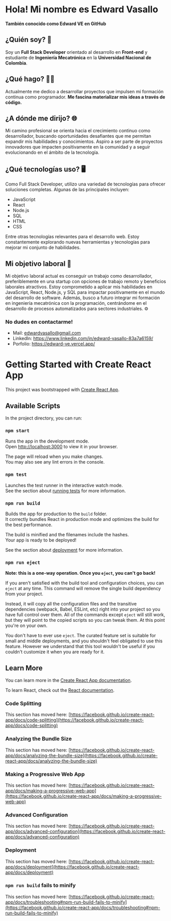 # Hola! Mi nombre es Edward Vasallo

**También conocido como Edward VE en GitHub**

## ¿Quién soy? 🚀

Soy un **Full Stack Developer** orientado al desarrollo en **Front-end** y estudiante de **Ingeniería Mecatrónica** en la **Universidad Nacional de Colombia**.

## ¿Qué hago? 👨‍💻

Actualmente me dedico a desarrollar proyectos que impulsen mi formación continua como programador. **Me fascina materializar mis ideas a través de código.**

## ¿A dónde me dirijo? 🌐

Mi camino profesional se orienta hacia el crecimiento continuo como desarrollador, buscando oportunidades desafiantes que me permitan expandir mis habilidades y conocimientos. Aspiro a ser parte de proyectos innovadores que impacten positivamente en la comunidad y a seguir evolucionando en el ámbito de la tecnología.

## ¿Qué tecnologías uso? 🖥️

Como Full Stack Developer, utilizo una variedad de tecnologías para ofrecer soluciones completas. Algunas de las principales incluyen:

* JavaScript
* React
* Node.js
* SQL
* HTML
* CSS

Entre otras tecnologías relevantes para el desarrollo web.
Estoy constantemente explorando nuevas herramientas y tecnologías para mejorar mi conjunto de habilidades.

## Mi objetivo laboral 🎯

Mi objetivo laboral actual es conseguir un trabajo como desarrollador, preferiblemente en una startup con opciones de trabajo remoto y beneficios laborales atractivos. Estoy comprometido a aplicar mis habilidades en JavaScript, React, Node.js, y SQL para impactar positivamente en el mundo del desarrollo de software. Además, busco a futuro integrar mi formación en ingeniería mecatrónica con la programación, centrándome en el desarrollo de procesos automatizados para sectores industriales. ⚙️

### No dudes en contactarme!

- Mail: edwardvasallo@gmail.com
- LinkedIn: https://www.linkedin.com/in/edward-vasallo-83a7a6159/
- Porfolio: https://edward-ve.vercel.app/
# Getting Started with Create React App

This project was bootstrapped with [Create React App](https://github.com/facebook/create-react-app).

## Available Scripts

In the project directory, you can run:

### `npm start`

Runs the app in the development mode.\
Open [http://localhost:3000](http://localhost:3000) to view it in your browser.

The page will reload when you make changes.\
You may also see any lint errors in the console.

### `npm test`

Launches the test runner in the interactive watch mode.\
See the section about [running tests](https://facebook.github.io/create-react-app/docs/running-tests) for more information.

### `npm run build`

Builds the app for production to the `build` folder.\
It correctly bundles React in production mode and optimizes the build for the best performance.

The build is minified and the filenames include the hashes.\
Your app is ready to be deployed!

See the section about [deployment](https://facebook.github.io/create-react-app/docs/deployment) for more information.

### `npm run eject`

**Note: this is a one-way operation. Once you `eject`, you can't go back!**

If you aren't satisfied with the build tool and configuration choices, you can `eject` at any time. This command will remove the single build dependency from your project.

Instead, it will copy all the configuration files and the transitive dependencies (webpack, Babel, ESLint, etc) right into your project so you have full control over them. All of the commands except `eject` will still work, but they will point to the copied scripts so you can tweak them. At this point you're on your own.

You don't have to ever use `eject`. The curated feature set is suitable for small and middle deployments, and you shouldn't feel obligated to use this feature. However we understand that this tool wouldn't be useful if you couldn't customize it when you are ready for it.

## Learn More

You can learn more in the [Create React App documentation](https://facebook.github.io/create-react-app/docs/getting-started).

To learn React, check out the [React documentation](https://reactjs.org/).

### Code Splitting

This section has moved here: [https://facebook.github.io/create-react-app/docs/code-splitting](https://facebook.github.io/create-react-app/docs/code-splitting)

### Analyzing the Bundle Size

This section has moved here: [https://facebook.github.io/create-react-app/docs/analyzing-the-bundle-size](https://facebook.github.io/create-react-app/docs/analyzing-the-bundle-size)

### Making a Progressive Web App

This section has moved here: [https://facebook.github.io/create-react-app/docs/making-a-progressive-web-app](https://facebook.github.io/create-react-app/docs/making-a-progressive-web-app)

### Advanced Configuration

This section has moved here: [https://facebook.github.io/create-react-app/docs/advanced-configuration](https://facebook.github.io/create-react-app/docs/advanced-configuration)

### Deployment

This section has moved here: [https://facebook.github.io/create-react-app/docs/deployment](https://facebook.github.io/create-react-app/docs/deployment)

### `npm run build` fails to minify

This section has moved here: [https://facebook.github.io/create-react-app/docs/troubleshooting#npm-run-build-fails-to-minify](https://facebook.github.io/create-react-app/docs/troubleshooting#npm-run-build-fails-to-minify)
